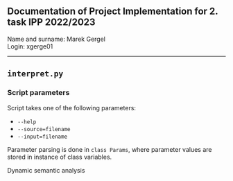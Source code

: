 ## Documentation of Project Implementation for 2. task IPP 2022/2023

Name and surname: Marek Gergel  
Login: xgerge01

---

## <code>interpret.py</code>

### Script parameters

Script takes one of the following parameters:

- <code>--help</code>
- <code>--source=filename</code>
- <code>--input=filename</code>

Parameter parsing is done in <code>class Params</code>, where parameter values are stored in instance of class variables.

Dynamic semantic analysis
